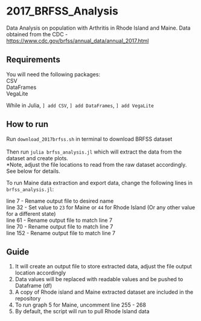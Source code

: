 # 2017_BRFSS_Analysis
Data Analysis on population with Arthritis in Rhode Island and Maine.
Data obtained from the CDC - https://www.cdc.gov/brfss/annual_data/annual_2017.html


## Requirements
You will need the following packages:<br>
CSV<br>
DataFrames<br>
VegaLite<br>

While in Julia, `] add CSV`, `] add DataFrames`, `] add VegaLite`

## How to run
Run `download_2017brfss.sh` in terminal to download BRFSS dataset<br>
<br>
Then run `julia brfss_analysis.jl` which will extract the data from the dataset and create plots.<br>
*Note, adjust the file locations to read from the raw dataset accordingly. See below for details.<br>

To run Maine data extraction and export data, change the following lines in `brfss_analysis.jl`:<br>

line 7   - Rename output file to desired name<br>
line 32  - Set value to `23` for Maine or `44` for Rhode Island (Or any other value for a different state)<br>
line 61  - Rename output file to match line 7<br>
line 70  - Rename output file to match line 7<br>
line 152 - Rename output file to match line 7<br>

## Guide

1) It will create an output file to store extracted data, adjust the file output location accordingly<br>
2) Data values will be replaced with readable values and be pushed to Dataframe (df)<br>
3) A copy of Rhode island and Maine extracted dataset are included in the repository<br>
4) To run graph 5 for Maine, uncomment line 255 - 268<br>
5) By default, the script will run to pull Rhode Island data <br>
